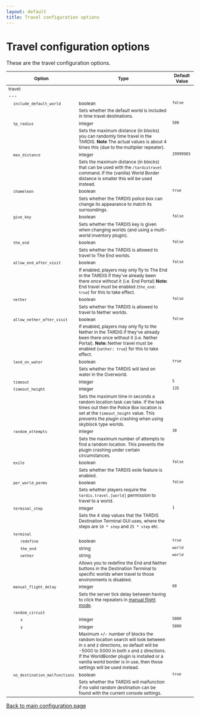 ```yaml
---
layout: default
title: Travel configuration options
---
```


# Travel configuration options

These are the travel configuration options.

<style type="text/css">
			table, table code { font-size:85%; }
			td { vertical-align:top; }
			td.noborder { border-bottom: none; }
			tr.coption { background-color: #eee; }
		</style>

| Option | Type | Default Value |
| --- | --- | --- |
| travel: |
| --- |
| &nbsp;&nbsp;&nbsp;&nbsp;`include_default_world` | boolean | `false` |
| &nbsp; | Sets whether the default world is included in time travel destinations. |
| &nbsp;&nbsp;&nbsp;&nbsp;`tp_radius` | integer | `500` |
| &nbsp; | Sets the maximum distance (in blocks) you can randomly time travel in the TARDIS. **Note** The actual values is about 4 times this (due to the multiplier repeater). |
| &nbsp;&nbsp;&nbsp;&nbsp;`max_distance` | integer | `29999983` |
| &nbsp; | Sets the maximum distance (in blocks) that can be used with the `/tardistravel` command. If the (vanilla) World Border distance is smaller this will be used instead. |
| &nbsp;&nbsp;&nbsp;&nbsp;`chameleon` | boolean | `true` |
| &nbsp; | Sets whether the TARDIS police box can change its appearance to match its surroundings. |
| &nbsp;&nbsp;&nbsp;&nbsp;`give_key` | boolean | `false` |
| &nbsp; | Sets whether the TARDIS key is given when changing worlds (and using a multi-world inventory plugin). |
| &nbsp;&nbsp;&nbsp;&nbsp;`the_end` | boolean | `false` |
| &nbsp; | Sets whether the TARDIS is allowed to travel to The End worlds. |
| &nbsp;&nbsp;&nbsp;&nbsp;`allow_end_after_visit` | boolean | `false` |
| &nbsp; | If enabled, players may only fly to The End in the TARDIS if they've already been there once without it (i.e. End Portal) **Note:** End travel must be enabled (`the_end: true`) for this to take effect. |
| &nbsp;&nbsp;&nbsp;&nbsp;`nether` | boolean | `false` |
| &nbsp; | Sets whether the TARDIS is allowed to travel to Nether worlds. |
| &nbsp;&nbsp;&nbsp;&nbsp;`allow_nether_after_visit` | boolean | `false` |
| &nbsp; | If enabled, players may only fly to the Nether in the TARDIS if they've already been there once without it (i.e. Nether Portal). **Note:** Nether travel must be enabled (`nether: true`) for this to take effect. |
| &nbsp;&nbsp;&nbsp;&nbsp;`land_on_water` | boolean | `true` |
| &nbsp; | Sets whether the TARDIS will land on water in the Overworld. |
| &nbsp;&nbsp;&nbsp;&nbsp;`timeout` | integer | `5` |
| &nbsp;&nbsp;&nbsp;&nbsp;`timeout_height` | integer | `135` |
| &nbsp; | Sets the maximum time in seconds a random location task can take. If the task times out then the Police Box location is set at the `timeout_height` value. This prevents the plugin crashing when using skyblock type worlds. |
| &nbsp;&nbsp;&nbsp;&nbsp;`random_attempts` | integer | `30` |
| &nbsp; | Sets the maximum number of attempts to find a random location. This prevents the plugin crashing under certain circumstances. |
| &nbsp;&nbsp;&nbsp;&nbsp;`exile` | boolean | `false` |
| &nbsp; | Sets whether the TARDIS exile feature is enabled. |
| &nbsp;&nbsp;&nbsp;&nbsp;`per_world_perms` | boolean | `false` |
| &nbsp; | Sets whether players require the `tardis.travel.[world]` permission to travel to a world. |
| &nbsp;&nbsp;&nbsp;&nbsp;`terminal_step` | integer | `1` |
| &nbsp; | Sets the 4 step values that the TARDIS Destination Terminal GUI uses, where the steps are `10 * step` and `25 * step` etc. |
| &nbsp;&nbsp;&nbsp;&nbsp;`terminal` |
| &nbsp;&nbsp;&nbsp;&nbsp;&nbsp;&nbsp;&nbsp;&nbsp;&nbsp;&nbsp;`redefine` | boolean | `true` |
| &nbsp;&nbsp;&nbsp;&nbsp;&nbsp;&nbsp;&nbsp;&nbsp;&nbsp;&nbsp;`the_end` | string | `world` |
| &nbsp;&nbsp;&nbsp;&nbsp;&nbsp;&nbsp;&nbsp;&nbsp;&nbsp;&nbsp;`nether` | string | `world` |
| &nbsp; | Allows you to redefine the End and Nether buttons in the Destination Terminal to specific worlds when travel to those environments is disabled. |
| &nbsp;&nbsp;&nbsp;&nbsp;`manual_flight_delay` | integer | `60` |
| &nbsp; | Sets the server tick delay between having to click the repeaters in [manual flight mode](flight-modes.html). |
| &nbsp;&nbsp;&nbsp;&nbsp;`random_circuit` |
| &nbsp;&nbsp;&nbsp;&nbsp;&nbsp;&nbsp;&nbsp;&nbsp;&nbsp;&nbsp;`x` | integer | `5000` |
| &nbsp;&nbsp;&nbsp;&nbsp;&nbsp;&nbsp;&nbsp;&nbsp;&nbsp;&nbsp;`y` | integer | `5000` |
| &nbsp; | Maximum +/- number of blocks the random location search will look between in x and z directions, so default will be -5000 to 5000 in both x and z directions. If the WorldBorder plugin is installed or a vaniila world border is in use, then those settings will be used instead. |
| &nbsp;&nbsp;&nbsp;&nbsp;`no_destination_malfunctions` | boolean | `true` |
| &nbsp; | Sets whether the TARDIS will malfunction if no valid random destination can be found with the current console settings. |

[Back to main configuration page](configuration.html)

